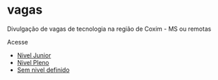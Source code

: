 # vagas
Divulgação de vagas de tecnologia na região de Coxim - MS ou remotas

Acesse
- [Nivel Junior](./junior.md)
- [Nivel Pleno](./pleno.md)
- [Sem nivel definido](./outros.md)

